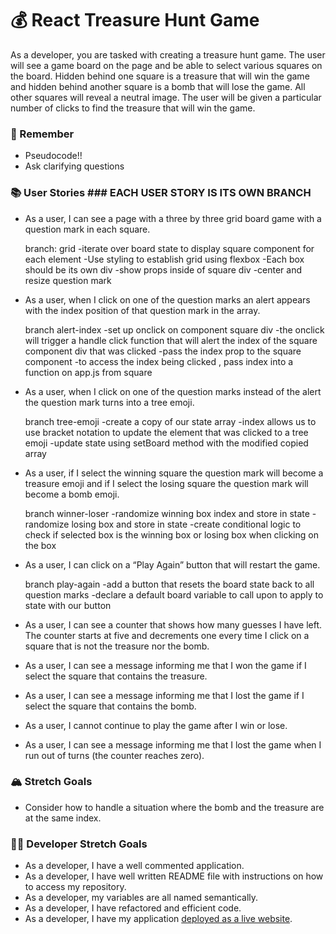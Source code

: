 # 💰 React Treasure Hunt Game

As a developer, you are tasked with creating a treasure hunt game. The user will see a game board on the page and be able to select various squares on the board. Hidden behind one square is a treasure that will win the game and hidden behind another square is a bomb that will lose the game. All other squares will reveal a neutral image. The user will be given a particular number of clicks to find the treasure that will win the game.

### 🤔 Remember

- Pseudocode!!
- Ask clarifying questions

### 📚 User Stories ### EACH USER STORY IS ITS OWN BRANCH ###

- As a user, I can see a page with a three by three grid board game with a question mark in each square.

    branch: grid
    -iterate over board state to display square component for each element
    -Use styling to establish grid using flexbox
        -Each box should be its own div
    -show props inside of square div
    -center and resize question mark

- As a user, when I click on one of the question marks an alert appears with the index position of that question mark in the array.

    branch alert-index
    -set up onclick on component square div
    -the onclick will trigger a handle click function that will alert the index of the square component div that was clicked
    -pass the index prop to the square component
    -to access the index being clicked , pass index into a function on app.js from square
    
- As a user, when I click on one of the question marks instead of the alert the question mark turns into a tree emoji.

    branch tree-emoji
    -create a copy of our state array
    -index allows us to use bracket notation to update the element that was clicked to a tree emoji
    -update state using setBoard method with the modified copied array
    
- As a user, if I select the winning square the question mark will become a treasure emoji and if I select the losing square the question mark will become a bomb emoji.

    branch winner-loser
    -randomize winning box index and store in state
    -randomize losing box and store in state
    -create conditional logic to check if selected box is the winning box or losing box when clicking on the box
     
- As a user, I can click on a “Play Again” button that will restart the game.

    branch play-again
    -add a button that resets the board state back to all question marks
    -declare a default board variable to call upon to apply to state with our button
    
- As a user, I can see a counter that shows how many guesses I have left. The counter starts at five and decrements one every time I click on a square that is not the treasure nor the bomb.
- As a user, I can see a message informing me that I won the game if I select the square that contains the treasure.
- As a user, I can see a message informing me that I lost the game if I select the square that contains the bomb.
- As a user, I cannot continue to play the game after I win or lose.
- As a user, I can see a message informing me that I lost the game when I run out of turns (the counter reaches zero).

### 🏔 Stretch Goals

- Consider how to handle a situation where the bomb and the treasure are at the same index.

### 👩‍💻 Developer Stretch Goals

- As a developer, I have a well commented application.
- As a developer, I have well written README file with instructions on how to access my repository.
- As a developer, my variables are all named semantically.
- As a developer, I have refactored and efficient code.
- As a developer, I have my application [deployed as a live website](https://render.com/docs/deploy-create-react-app).
